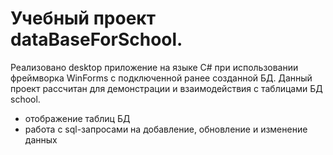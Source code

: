# Учебный проект dataBaseForSchool. 
Реализовано desktop приложение на языке C# при использовании фреймворка WinForms с подключенной ранее созданной БД.
Данный проект рассчитан для демонстрации и взаимодействия с таблицами БД school.
* отображение таблиц БД
* работа с sql-запросами на добавление, обновление и изменение данных

